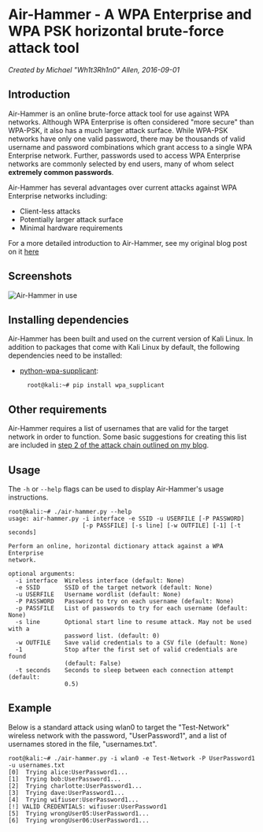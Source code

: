 Air-Hammer - A WPA Enterprise and WPA PSK horizontal brute-force attack tool
==========
*Created by Michael "Wh1t3Rh1n0" Allen, 2016-09-01*

Introduction
------------
Air-Hammer is an online brute-force attack tool for use against WPA networks. Although WPA Enterprise is often considered "more secure" than WPA-PSK, it also has a much larger attack surface. While WPA-PSK networks have only one valid password, there may be thousands of valid username and password combinations which grant access to a single WPA Enterprise network. Further, passwords used to access WPA Enterprise networks are commonly selected by end users, many of whom select **extremely common passwords**.

Air-Hammer has several advantages over current attacks against WPA Enterprise networks including:

* Client-less attacks
* Potentially larger attack surface
* Minimal hardware requirements

For a more detailed introduction to Air-Hammer, see my original blog post on it [here][1]


Screenshots
-----------
![Air-Hammer in use](http://mikeallen.org/images/air-hammer-01.jpg)


Installing dependencies
-----------------------
Air-Hammer has been built and used on the current version of Kali Linux. In addition to packages that come with Kali Linux by default, the following dependencies need to be installed:

* [python-wpa-supplicant][2]:

        root@kali:~# pip install wpa_supplicant


Other requirements
------------------
Air-Hammer requires a list of usernames that are valid for the target network in order to function. Some basic suggestions for creating this list are included in [step 2 of the attack chain outlined on my blog][3].


Usage
-----
The `-h` or `--help` flags can be used to display Air-Hammer's usage instructions.

```
root@kali:~# ./air-hammer.py --help
usage: air-hammer.py -i interface -e SSID -u USERFILE [-P PASSWORD]
                     [-p PASSFILE] [-s line] [-w OUTFILE] [-1] [-t seconds]

Perform an online, horizontal dictionary attack against a WPA Enterprise
network.

optional arguments:
  -i interface  Wireless interface (default: None)
  -e SSID       SSID of the target network (default: None)
  -u USERFILE   Username wordlist (default: None)
  -P PASSWORD   Password to try on each username (default: None)
  -p PASSFILE   List of passwords to try for each username (default: None)
  -s line       Optional start line to resume attack. May not be used with a
                password list. (default: 0)
  -w OUTFILE    Save valid credentials to a CSV file (default: None)
  -1            Stop after the first set of valid credentials are found
                (default: False)
  -t seconds    Seconds to sleep between each connection attempt (default:
                0.5)
```

Example
-------
Below is a standard attack using wlan0 to target the "Test-Network" wireless network with the password, "UserPassword1", and a list of usernames stored in the file, "usernames.txt".

```
root@kali:~# ./air-hammer.py -i wlan0 -e Test-Network -P UserPassword1 -u usernames.txt 
[0]  Trying alice:UserPassword1...
[1]  Trying bob:UserPassword1...
[2]  Trying charlotte:UserPassword1...
[3]  Trying dave:UserPassword1...
[4]  Trying wifiuser:UserPassword1...
[!] VALID CREDENTIALS: wifiuser:UserPassword1
[5]  Trying wrongUser05:UserPassword1...
[6]  Trying wrongUser06:UserPassword1...
```


[1]: http://mikeallen.org/blog/2016-10-06-breaking-into-wpa-enterprise-networks-with-air-hammer/
[2]: https://github.com/digidotcom/python-wpa-supplicant
[3]: http://mikeallen.org/blog/2016-10-06-breaking-into-wpa-enterprise-networks-with-air-hammer/#attack-chain
